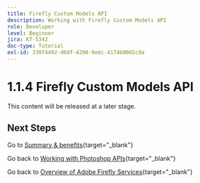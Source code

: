 ```yaml
---
title: Firefly Custom Models API
description: Working with Firefly Custom Models API
role: Developer
level: Beginner
jira: KT-5342
doc-type: Tutorial
exl-id: 330f4492-d0df-4298-9edc-4174b0065c9a
---
```

# 1.1.4 Firefly Custom Models API

This content will be released at a later stage.

## Next Steps

Go to [Summary & benefits](./summary.md){target="_blank"}

Go back to [Working with Photoshop APIs](./ex3.md){target="_blank"}

Go back to [Overview of Adobe Firefly Services](./firefly-services.md){target="_blank"}
